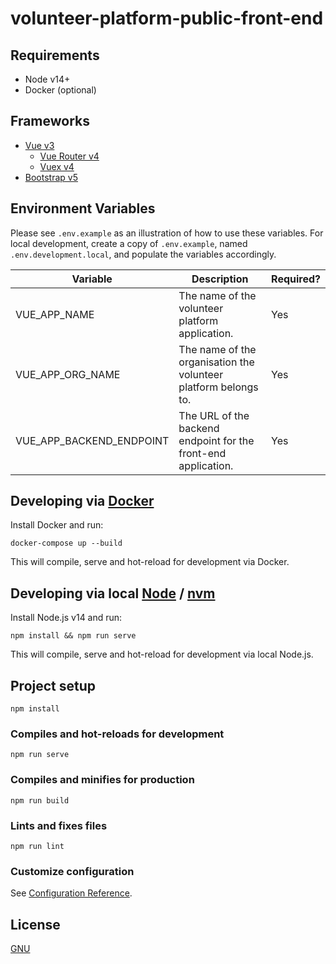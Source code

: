 # volunteer-platform-public-front-end

## Requirements

* Node v14+
* Docker (optional)

## Frameworks

* [Vue v3](https://v3.vuejs.org/guide/introduction.html)
  * [Vue Router v4](https://next.router.vuejs.org/guide/)
  * [Vuex v4](https://next.vuex.vuejs.org/)
* [Bootstrap v5](https://getbootstrap.com/docs/5.0/getting-started/introduction/)

## Environment Variables

Please see `.env.example` as an illustration of how to use these variables. For
local development, create a copy of `.env.example`, named `.env.development.local`,
and populate the variables accordingly.

| Variable                 | Description                                                     | Required?  |
| ------------------------ | --------------------------------------------------------------- | ---------- |
| VUE_APP_NAME             | The name of the volunteer platform application.                 | Yes        |
| VUE_APP_ORG_NAME         | The name of the organisation the volunteer platform belongs to. | Yes        |
| VUE_APP_BACKEND_ENDPOINT | The URL of the backend endpoint for the front-end application.  | Yes        |

## Developing via [Docker](https://www.docker.com/get-started/)

Install Docker and run:

```
docker-compose up --build
```

This will compile, serve and hot-reload for development via Docker.

## Developing via local [Node](https://nodejs.org/) / [nvm](https://github.com/nvm-sh/nvm/)

Install Node.js v14 and run:

```
npm install && npm run serve
```

This will compile, serve and hot-reload for development via local Node.js.

## Project setup
```
npm install
```

### Compiles and hot-reloads for development
```
npm run serve
```

### Compiles and minifies for production
```
npm run build
```

### Lints and fixes files
```
npm run lint
```

### Customize configuration
See [Configuration Reference](https://cli.vuejs.org/config/).

## License
[GNU](https://choosealicense.com/licenses/gpl-3.0/)